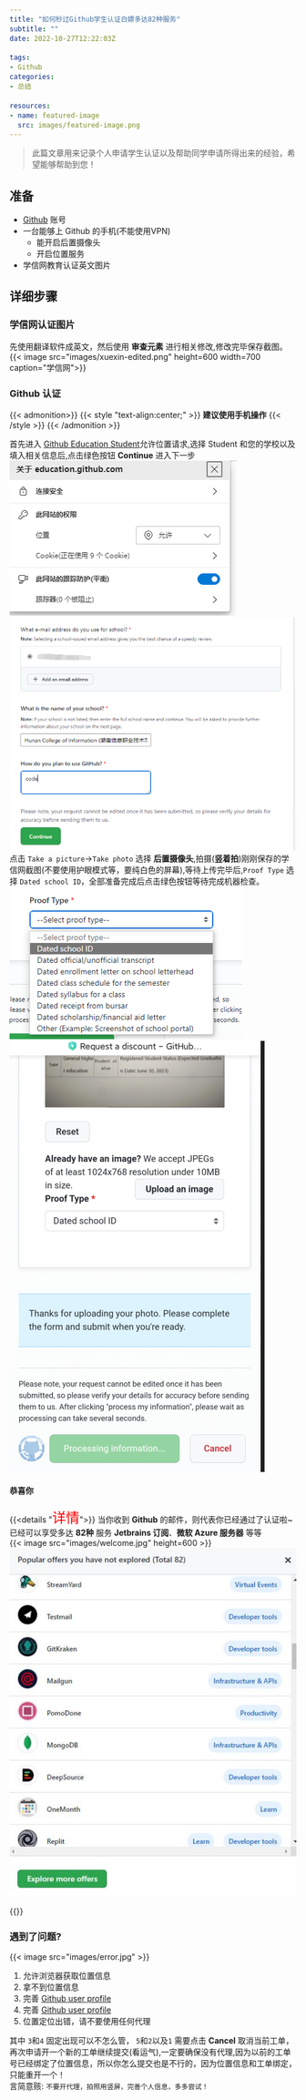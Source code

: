 ```yaml
---
title: "如何秒过Github学生认证白嫖多达82种服务"
subtitle: ""
date: 2022-10-27T12:22:03Z

tags:
- Github
categories:
- 总结

resources:
- name: featured-image
  src: images/featured-image.png
---
```


> 此篇文章用来记录个人申请学生认证以及帮助同学申请所得出来的经验，希望能够帮助到您！

## 准备

- [Github](https://github.com) 账号
- 一台能够上 Github 的手机(不能使用VPN)
  - 能开启后置摄像头
  - 开启位置服务
- 学信网教育认证英文图片

## 详细步骤

### 学信网认证图片
先使用翻译软件成英文，然后使用 **审查元素** 进行相关修改,修改完毕保存截图。
{{< image src="images/xuexin-edited.png" height=600 width=700 caption="学信网">}}
<!--![xuexin](images/xuexin-edited.png) -->


### Github 认证

{{< admonition>}}
{{< style "text-align:center;" >}}
**建议使用手机操作**
{{< /style >}}
{{< /admonition >}}

首先进入 [Github Education Student](https://education.github.com/pack/join)允许位置请求,选择 Student 和您的学校以及填入相关信息后,点击绿色按钮 **Continue** 进入下一步  
 ![loc](images/loc_request.png)  ![info](images/info.png)  
点击 `Take a picture`->`Take photo` 选择 **后置摄像头**,拍摄(**竖着拍**)刚刚保存的学信网截图(不要使用护眼模式等，要纯白色的屏幕),等待上传完毕后,`Proof Type` 选择 `Dated school ID`，全部准备完成后点击绿色按钮等待完成机器检查。  
![prooftype](images/proof_type.png) ![processing](images/processing.png)

#### 恭喜你
{{<details "<font color=red size=5>详情</font>">}}
当你收到 **Github** 的邮件，则代表你已经通过了认证啦~已经可以享受多达 **82种** 服务 **Jetbrains 订阅**、**微软 Azure 服务器** 等等  
{{< image src="images/welcome.jpg" height=600 >}}
![offers](images/offers.jpg)
<!-- ![success](images/welcome.jpg) -->
{{</details>}}

### 遇到了问题?
<!-- ![error](images/error.jpg) -->
{{< image src="images/error.jpg" >}}
1. 允许浏览器获取位置信息
2. 拿不到位置信息
3. 完善 [Github user profile](https://github.com/settings/profile)
4. 完善 [Github user profile](https://github.com/settings/profile) 
5. 位置定位出错，请不要使用任何代理

其中 `3`和`4` 固定出现可以不怎么管， `5`和`2`以及`1` 需要点击 **Cancel** 取消当前工单，再次申请开一个新的工单继续提交(看运气),一定要确保没有代理,因为以前的工单号已经绑定了位置信息，所以你怎么提交也是不行的，因为位置信息和工单绑定，只能重开一个！  
言简意赅: `不要开代理，拍照用竖屏，完善个人信息，多多尝试！`

